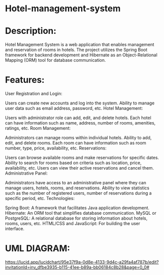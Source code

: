 # Hotel-management-system
# Description:
Hotel Management System is a web application that enables management and reservation of rooms in hotels. The project utilizes the Spring Boot framework for backend development and Hibernate as an Object-Relational Mapping (ORM) tool for database communication.

# Features:

User Registration and Login:

Users can create new accounts and log into the system.
Ability to manage user data such as email address, password, etc.
Hotel Management:

Users with administrator role can add, edit, and delete hotels.
Each hotel can have information such as name, address, number of rooms, amenities, ratings, etc.
Room Management:

Administrators can manage rooms within individual hotels.
Ability to add, edit, and delete rooms.
Each room can have information such as room number, type, price, availability, etc.
Reservations:

Users can browse available rooms and make reservations for specific dates.
Ability to search for rooms based on criteria such as location, price, availability, etc.
Users can view their active reservations and cancel them.
Administrative Panel:

Administrators have access to an administrative panel where they can manage users, hotels, rooms, and reservations.
Ability to view statistics such as the number of registered users, number of reservations during a specific period, etc.
Technologies:

Spring Boot: A framework that facilitates Java application development.
Hibernate: An ORM tool that simplifies database communication.
MySQL or PostgreSQL: A relational database for storing information about hotels, rooms, users, etc.
HTML/CSS and JavaScript: For building the user interface.


# UML DIAGRAM:
https://lucid.app/lucidchart/95e37f9a-0d8e-4133-9d4c-a29fa4af787b/edit?invitationId=inv_dfbe3935-b115-41ee-b89a-bb06184c8b28&page=0_0#
